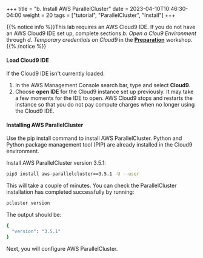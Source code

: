 +++
title = "b. Install AWS ParallelCluster"
date = 2023-04-10T10:46:30-04:00
weight = 20
tags = ["tutorial", "ParallelCluster", "Install"]
+++


{{% notice info %}}This lab requires an AWS Cloud9 IDE. If you do not have an AWS Cloud9 IDE set up, complete sections *b. Open a Clou9 Environment* through *d. Temporary credentials on Cloud9* in the **[Preparation](/02-aws-getting-started.html)** workshop.
{{% /notice %}}

#### Load Cloud9 IDE

If the Cloud9 IDE isn't currently loaded:

1. In the AWS Management Console search bar, type and select **Cloud9**. 
2. Choose **open IDE** for the Cloud9 instance set up previously. It may take a few moments for the IDE to open. AWS Cloud9 stops and restarts the instance so that you do not pay compute charges when no longer using the Cloud9 IDE. 

#### Installing AWS ParallelCluster

Use the pip install command to install AWS ParallelCluster. Python and Python package management tool (PIP) are already installed in the Cloud9 environment.


Install AWS ParallelCluster version 3.5.1:

```bash
pip3 install aws-parallelcluster==3.5.1 -U --user
```

This will take a couple of minutes. You can check the ParallelCluster installation has completed successfully by running: 

```bash
pcluster version
```

The output should be:
```bash
{
  "version": "3.5.1"
}
```

Next, you will configure AWS ParallelCluster.